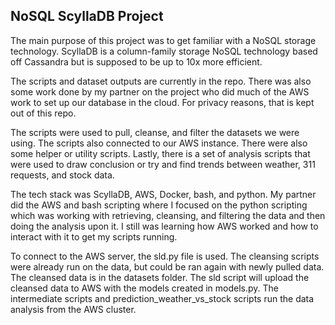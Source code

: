 ## NoSQL ScyllaDB Project

The main purpose of this project was to get familiar with a NoSQL storage technology. ScyllaDB is a column-family storage NoSQL technology based off Cassandra but is supposed to be up to 10x more efficient. 

The scripts and dataset outputs are currently in the repo. There was also some work done by my partner on the project who did much of the AWS work to set up our database in the cloud. For privacy reasons, that is kept out of this repo.

The scripts were used to pull, cleanse, and filter the datasets we were using. The scripts also connected to our AWS instance. There were also some helper or utility scripts. Lastly, there is a set of analysis scripts that were used to draw conclusion or try and find trends between weather, 311 requests, and stock data. 

The tech stack was ScyllaDB, AWS, Docker, bash, and python. My partner did the AWS and bash scripting where I focused on the python scripting which was working with retrieving, cleansing, and filtering the data and then doing the analysis upon it. I still was learning how AWS worked and how to interact with it to get my scripts running.

To connect to the AWS server, the sld.py file is used. The cleansing scripts were already run on the data, but could be ran again with newly pulled data. The cleansed data is in the datasets folder. The sld script will upload the cleansed data to AWS with the models created in models.py. The intermediate scripts and prediction_weather_vs_stock scripts run the data analysis from the AWS cluster. 

